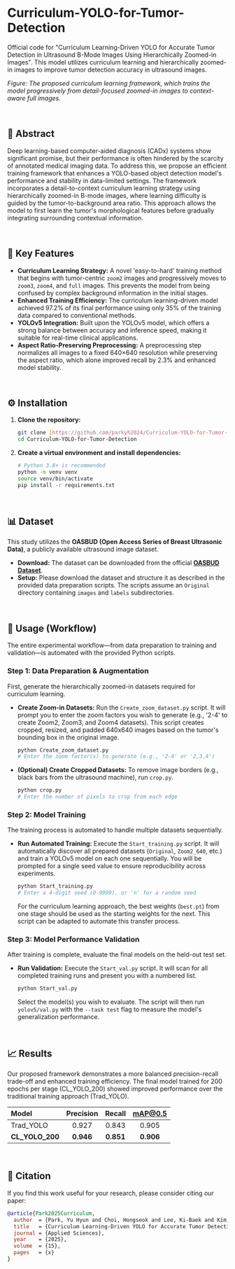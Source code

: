 # Curriculum-YOLO-for-Tumor-Detection

Official code for "Curriculum Learning-Driven YOLO for Accurate Tumor Detection in Ultrasound B-Mode Images Using Hierarchically Zoomed-in Images". This model utilizes curriculum learning and hierarchically zoomed-in images to improve tumor detection accuracy in ultrasound images.

*Figure: The proposed curriculum learning framework, which trains the model progressively from detail-focused zoomed-in images to context-aware full images.*

<br>

## 📖 Abstract

Deep learning-based computer-aided diagnosis (CADx) systems show significant promise, but their performance is often hindered by the scarcity of annotated medical imaging data. To address this, we propose an efficient training framework that enhances a YOLO-based object detection model's performance and stability in data-limited settings. The framework incorporates a detail-to-context curriculum learning strategy using hierarchically zoomed-in B-mode images, where learning difficulty is guided by the tumor-to-background area ratio. This approach allows the model to first learn the tumor's morphological features before gradually integrating surrounding contextual information.

<br>

## 🚀 Key Features

* **Curriculum Learning Strategy:** A novel 'easy-to-hard' training method that begins with tumor-centric `zoom2` images and progressively moves to `zoom3`, `zoom4`, and `full` images. This prevents the model from being confused by complex background information in the initial stages.
* **Enhanced Training Efficiency:** The curriculum learning-driven model achieved 97.2% of its final performance using only 35% of the training data compared to conventional methods.
* **YOLOv5 Integration:** Built upon the YOLOv5 model, which offers a strong balance between accuracy and inference speed, making it suitable for real-time clinical applications.
* **Aspect Ratio-Preserving Preprocessing:** A preprocessing step normalizes all images to a fixed 640×640 resolution while preserving the aspect ratio, which alone improved recall by 2.3% and enhanced model stability.

<br>

## ⚙️ Installation

1.  **Clone the repository:**
    ```bash
    git clone [https://github.com/parkyh2024/Curriculum-YOLO-for-Tumor-Detection.git](https://github.com/parkyh2024/Curriculum-YOLO-for-Tumor-Detection.git)
    cd Curriculum-YOLO-for-Tumor-Detection
    ```

2.  **Create a virtual environment and install dependencies:**
    ```bash
    # Python 3.8+ is recommended
    python -m venv venv
    source venv/bin/activate
    pip install -r requirements.txt
    ```

<br>

## 📊 Dataset

This study utilizes the **OASBUD (Open Access Series of Breast Ultrasonic Data)**, a publicly available ultrasound image dataset.

* **Download:** The dataset can be downloaded from the official **[OASBUD Dataset](https://zenodo.org/records/545928)**.
* **Setup:** Please download the dataset and structure it as described in the provided data preparation scripts. The scripts assume an `Original` directory containing `images` and `labels` subdirectories.

<br>

## 📖 Usage (Workflow)

The entire experimental workflow—from data preparation to training and validation—is automated with the provided Python scripts.

### Step 1: Data Preparation & Augmentation

First, generate the hierarchically zoomed-in datasets required for curriculum learning.

* **Create Zoom-in Datasets:**
    Run the `Create_zoom_dataset.py` script. It will prompt you to enter the zoom factors you wish to generate (e.g., '2-4' to create Zoom2, Zoom3, and Zoom4 datasets). This script creates cropped, resized, and padded 640x640 images based on the tumor's bounding box in the original image.
    ```bash
    python Create_zoom_dataset.py
    # Enter the zoom factor(s) to generate (e.g., '2-4' or '2,3,4')
    ```

* **(Optional) Create Cropped Datasets:**
    To remove image borders (e.g., black bars from the ultrasound machine), run `crop.py`.
    ```bash
    python crop.py
    # Enter the number of pixels to crop from each edge
    ```

### Step 2: Model Training

The training process is automated to handle multiple datasets sequentially.

* **Run Automated Training:**
    Execute the `Start_training.py` script. It will automatically discover all prepared datasets (`Original`, `Zoom2_640`, etc.) and train a YOLOv5 model on each one sequentially. You will be prompted for a single seed value to ensure reproducibility across experiments.
    ```bash
    python Start_training.py
    # Enter a 4-digit seed (0-9999), or 'n' for a random seed
    ```
    For the curriculum learning approach, the best weights (`best.pt`) from one stage should be used as the starting weights for the next. This script can be adapted to automate this transfer process.

### Step 3: Model Performance Validation

After training is complete, evaluate the final models on the held-out test set.

* **Run Validation:**
    Execute the `Start_val.py` script. It will scan for all completed training runs and present you with a numbered list.
    ```bash
    python Start_val.py
    ```
    Select the model(s) you wish to evaluate. The script will then run `yolov5/val.py` with the `--task test` flag to measure the model's generalization performance.

<br>

## 📈 Results

Our proposed framework demonstrates a more balanced precision-recall trade-off and enhanced training efficiency. The final model trained for 200 epochs per stage (CL_YOLO_200) showed improved performance over the traditional training approach (Trad_YOLO).

| Model | Precision | Recall | mAP@0.5 |
| :--- | :---: | :---: | :---: |
| Trad_YOLO | 0.927 | 0.843 | 0.905 |
| **CL_YOLO_200**| **0.946** | **0.851** | **0.906** |

<br>

## 📜 Citation

If you find this work useful for your research, please consider citing our paper:

```bibtex
@article{Park2025Curriculum,
  author  = {Park, Yu Hyun and Choi, Hongseok and Lee, Ki-Baek and Kim, Hyungsuk},
  title   = {Curriculum Learning-Driven YOLO for Accurate Tumor Detection in Ultrasound B-Mode Images Using Hierarchically Zoomed-in Images},
  journal = {Applied Sciences},
  year    = {2025},
  volume  = {15},
  pages   = {x}
}
